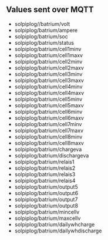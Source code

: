 ## Values sent over MQTT

- solpiplog//batrium/volt
- solpiplog/batrium/ampere
- solpiplog/batrium/soc
- solpiplog/batrium/status
- solpiplog/batrium/cell1minv
- solpiplog/batrium/cell1maxv
- solpiplog/batrium/cell2minv
- solpiplog/batrium/cell2maxv
- solpiplog/batrium/cell3minv
- solpiplog/batrium/cell3maxv
- solpiplog/batrium/cell4minv
- solpiplog/batrium/cell4maxv
- solpiplog/batrium/cell5minv
- solpiplog/batrium/cell5maxv
- solpiplog/batrium/cell6minv
- solpiplog/batrium/cell6maxv
- solpiplog/batrium/cell7minv
- solpiplog/batrium/cell7maxv
- solpiplog/batrium/cell8minv
- solpiplog/batrium/cell8maxv
- solpiplog/batrium/chargeva
- solpiplog/batrium/dischargeva
- solpiplog/batrium/relais1
- solpiplog/batrium/relais2
- solpiplog/batrium/relais3
- solpiplog/batrium/relais4
- solpiplog/batrium/output5
- solpiplog/batrium/output6
- solpiplog/batrium/output7
- solpiplog/batrium/output8
- solpiplog/batrium/mincellv
- solpiplog/batrium/maxcellv
- solpiplog/batrium/dailywhcharge
- solpiplog/batrium/dailywhdischarge


